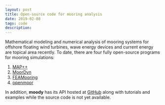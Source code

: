 ```yaml
---
layout: post
title: Open-source code for mooring analysis
date: 2019-02-08
tags: code
description:
---
```


Mathematical modeling and numerical analysis of mooring systems for offshore floating wind turbines, wave energy devices and current energy are topical area recently. To date, there are four fully open-source programs for mooring simulations:

1. [MAP++](http://map-plus-plus.readthedocs.io/en/latest/)
2. [MoorDyn](http://www.matt-hall.ca/moordyn.html)
3. [FEAMooring](https://github.com/old-NWTC/FEAMooring)
4. [openmoor](https://github.com/chen-lin/openmoor)

In addition, __moody__ has its API hosted at [GitHub](https://github.com/johannep/moodyAPI) along with tutorials and examples while the source code is not yet available.
